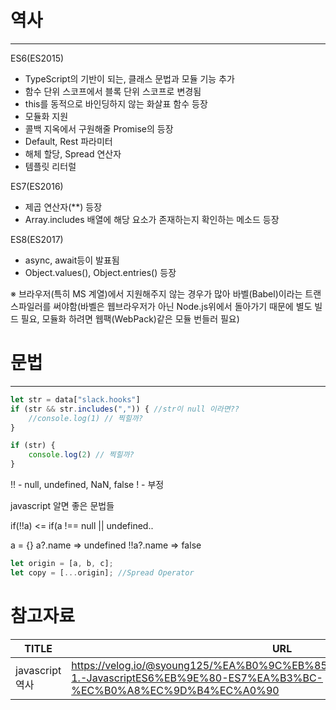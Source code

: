 # 역사

---
ES6(ES2015)
- TypeScript의 기반이 되는, 클래스 문법과 모듈 기능 추가 
- 함수 단위 스코프에서 블록 단위 스코프로 변경됨
- this를 동적으로 바인딩하지 않는 화살표 함수 등장
- 모듈화 지원
- 콜백 지옥에서 구원해줄 Promise의 등장
- Default, Rest 파라미터
- 해체 할당, Spread 연산자
- 템플릿 리터럴

ES7(ES2016)
- 제곱 연산자(**) 등장
- Array.includes 배열에 해당 요소가 존재하는지 확인하는 메소드 등장

ES8(ES2017)
- async, await등이 발표됨
- Object.values(), Object.entries() 등장

※ 브라우저(특히 MS 계열)에서 지원해주지 않는 경우가 많아 바벨(Babel)이라는 트랜스파일러를 써야함(바벨은 웹브라우저가 아닌 Node.js위에서 돌아가기 때문에 별도 빌드 필요, 모듈화 하려면 웹팩(WebPack)같은 모듈 번들러 필요)


# 문법

---

```jsx
let str = data["slack.hooks"]
if (str && str.includes(",")) { //str이 null 이라면??
	//console.log(1) // 찍힐까?
}

if (str) {
	console.log(2) // 찍힐까?
}
```

!! - null, undefined, NaN, false
! - 부정

javascript 알면 좋은 문법들

if(!!a) <= if(a !== null || undefined..

a = {}
a?.name => undefined
!!a?.name => false

```jsx
let origin = [a, b, c];
let copy = [...origin]; //Spread Operator
```

# 참고자료
| TITLE         |URL|
|---------------|---|
| javascript 역사 |https://velog.io/@syoung125/%EA%B0%9C%EB%85%90%EA%B3%B5%EB%B6%80-1.-JavascriptES6%EB%9E%80-ES7%EA%B3%BC-%EC%B0%A8%EC%9D%B4%EC%A0%90|